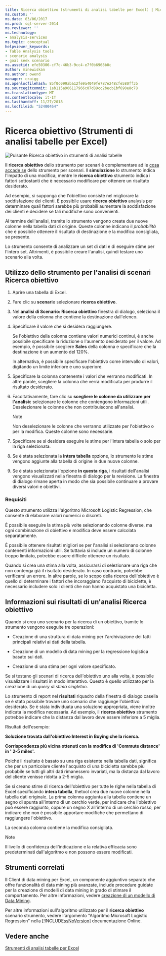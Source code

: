 ```yaml
---
title: Ricerca obiettivo (strumenti di analisi tabelle per Excel) | Microsoft Docs
ms.custom: ''
ms.date: 03/06/2017
ms.prod: sql-server-2014
ms.reviewer: ''
ms.technology:
- analysis-services
ms.topic: conceptual
helpviewer_keywords:
- Table Analysis tools
- scenario analysis
- goal seek scenario
ms.assetid: efe50306-cf7c-46b3-9cc4-e7f0b6968b0c
author: minewiskan
ms.author: owend
manager: craigg
ms.openlocfilehash: 85f0c099aba12fe9a4049fe787e248cfe580ff3b
ms.sourcegitcommit: 1ab115a906117966c07d89cc2becb1bf690e8c78
ms.translationtype: MT
ms.contentlocale: it-IT
ms.lasthandoff: 11/27/2018
ms.locfileid: "52400464"
---
```

# <a name="goal-seek-scenario-table-analysis-tools-for-excel"></a>Ricerca obiettivo (Strumenti di analisi tabelle per Excel)
  ![Pulsante Ricerca obiettivo in strumenti di analisi tabelle](media/tat-goalseek.gif "pulsante Ricerca obiettivo in strumenti di analisi tabelle")  
  
 Il **ricerca obiettivo** dello strumento per scenari è complementare ad le [cosa accade se](what-if-scenario-table-analysis-tools-for-excel.md) dello strumento per scenari. Il **simulazione** lo strumento indica l'impatto di una modifica, mentre le **ricerca obiettivo** strumento indica i fattori sottostanti che è necessario modificare per ottenere un risultato desiderato.  
  
 Ad esempio, si supponga che l'obiettivo consiste nel migliorare la soddisfazione dei clienti. È possibile usare **ricerca obiettivo** analysis per determinare quali fattori sarebbe più probabili aumentare la soddisfazione dei clienti e decidere se tali modifiche sono convenienti.  
  
 Al termine dell'analisi, tramite lo strumento vengono create due nuove colonne nella tabella dati di origine. Queste colonne indicano il *probabilità* che è possibile ottenere il risultato di destinazione e la modifica consigliata, se presente.  
  
 Lo strumento consente di analizzare un set di dati e di eseguire stime per l'intero set. Altrimenti, è possibile creare l'analisi, quindi testare uno scenario alla volta.  
  
## <a name="using-the-goal-seek-scenario-tool"></a>Utilizzo dello strumento per l'analisi di scenari Ricerca obiettivo  
  
1.  Aprire una tabella di Excel.  
  
2.  Fare clic su **scenari**e selezionare **ricerca obiettivo**.  
  
3.  Nel **analisi di Scenario: Ricerca obiettivo** finestra di dialogo, seleziona il valore della colonna che contiene la destinazione dall'elenco.  
  
4.  Specificare il valore che si desidera raggiungere.  
  
     Se l'obiettivo della colonna contiene valori numerici continui, è anche possibile specificare la riduzione o l'aumento desiderato per il valore. Ad esempio, è possibile scegliere **Sales** della colonna e specificare che la destinazione è un aumento del 120%.  
  
     In alternativa, è possibile specificare l'obiettivo come intervallo di valori, digitando un limite inferiore e uno superiore.  
  
5.  Specificare la colonna contenente i valori che verranno modificati. In altre parole, scegliere la colonna che verrà modificata per produrre il risultato desiderato.  
  
6.  Facoltativamente, fare clic su **scegliere le colonne da utilizzare per l'analisi**e selezionare le colonne che contengono informazioni utili. Deselezionare le colonne che non contribuiscono all'analisi.  
  
    > [!NOTE]  
    >  Non deselezionare le colonne che verranno utilizzate per l'obiettivo o per la modifica. Queste colonne sono necessarie.  
  
7.  Specificare se si desidera eseguire le stime per l'intera tabella o solo per la riga selezionata.  
  
8.  Se è stata selezionata la **intera tabella** opzione, lo strumento le stime vengono aggiunte alla tabella di origine in due nuove colonne.  
  
9. Se è stata selezionata l'opzione **in questa riga**, i risultati dell'analisi vengono visualizzati nella finestra di dialogo per la revisione. La finestra di dialogo rimane aperta in modo che sia possibile continuare a provare diversi valori e obiettivi.  
  
### <a name="requirements"></a>Requisiti  
 Questo strumento utilizza l'algoritmo Microsoft Logistic Regression, che consente di elaborare valori numerici o discreti.  
  
 È possibile eseguire la stima più volte selezionando colonne diverse, ma ogni combinazione di obiettivo e modifica deve essere calcolata separatamente.  
  
 È possibile ottenere risultati migliori se per l'analisi si selezionano colonne contenenti informazioni utili. Se tuttavia si include un numero di colonne troppo limitato, potrebbe essere difficile ottenere un risultato.  
  
 Quando si crea una stima alla volta, assicurarsi di selezionare una riga che non contenga già il risultato desiderato. In caso contrario, potrebbe verificarsi un errore. In altre parole, se lo scopo della ricerca dell'obiettivo è quello di determinare i fattori che incoraggiano l'acquisto di biciclette, è necessario includere solo i clienti che non hanno acquistato una bicicletta.  
  
## <a name="understanding-the-results-of-goal-seek-analysis"></a>Informazioni sui risultati di un'analisi Ricerca obiettivo  
 Quando si crea uno scenario per la ricerca di un obiettivo, tramite lo strumento vengono eseguite tre operazioni:  
  
-   Creazione di una struttura di data mining per l'archiviazione dei fatti principali relativi ai dati della tabella.  
  
-   Creazione di un modello di data mining per la regressione logistica basato sui dati.  
  
-   Creazione di una stima per ogni valore specificato.  
  
 Se si testano gli scenari di ricerca dell'obiettivo uno alla volta, è possibile visualizzare i risultati in modo interattivo. Questo è quello utilizzato per la creazione di un *query di stima singleton*.  
  
 Lo strumento di report nel **risultati** riquadro della finestra di dialogo casella se è stato possibile trovare uno scenario che raggiunge l'obiettivo desiderato. Se è stata individuata una soluzione appropriata, viene inoltre indicata la modifica necessaria. Ad esempio, il **ricerca obiettivo** strumento potrebbe indicare che la distanza dal lavoro deve essere inferiore a 5 miglia.  
  
 Risultati dell'esempio:  
  
 **Soluzione trovata dall'obiettivo Interest in Buying che la ricerca.**  
  
 **Corrispondenza più vicina ottenuti con la modifica di 'Commute distance' in ' 2-5 miles'.**  
  
 Poiché il risultato è basato su una riga esistente nella tabella dati, significa che per un particolare cliente l'acquisto di una bicicletta sarebbe più probabile se tutti gli altri dati rimanessero invariati, ma la distanza dal lavoro del cliente venisse ridotta a 2-5 miglia.  
  
 Se si creano stime di ricerca dell'obiettivo per tutte le righe nella tabella di Excel specificando **intera tabella**, thetool crea due nuove colonne nella tabella dati originale. La prima colonna aggiunta alla tabella contiene un segno di spunta all'interno di un cerchio verde, per indicare che l'obiettivo può essere raggiunto, oppure un segno X all'interno di un cerchio rosso, per indicare che non è possibile apportare modifiche che permettano di raggiungere l'obiettivo.  
  
 La seconda colonna contiene la modifica consigliata.  
  
> [!NOTE]  
>  Il livello di confidenza dell'indicazione e la relativa efficacia sono predeterminati dall'algoritmo e non possono essere modificati.  
  
## <a name="related-tools"></a>Strumenti correlati  
 Il Client di data mining per Excel, un componente aggiuntivo separato che offre funzionalità di data mining più avanzate, include procedure guidate per la creazione di modelli di data mining in grado di stimare il comportamento. Per altre informazioni, vedere [creazione di un modello di Data Mining](creating-a-data-mining-model.md).  
  
 Per altre informazioni sull'algoritmo utilizzato per il **ricerca obiettivo** scenario strumento, vedere l'argomento "Algoritmo Microsoft Logistic Regression" nella [!INCLUDE[ssNoVersion](../includes/ssnoversion-md.md)] documentazione Online.  
  
## <a name="see-also"></a>Vedere anche  
 [Strumenti di analisi tabelle per Excel](table-analysis-tools-for-excel.md)  
  
  
